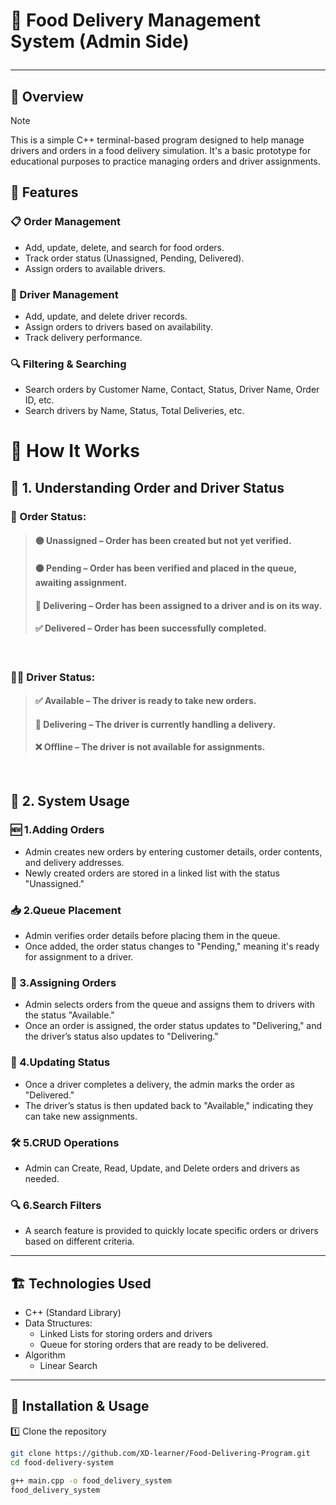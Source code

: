 # 🍔 Food Delivery Management System (Admin Side)<hr>
## 📌 Overview
> [!NOTE]
> This is a simple C++ terminal-based program designed to help manage drivers and orders in a food delivery simulation. It's a basic prototype for educational purposes to practice managing orders and driver assignments.


## 🎯 Features

### 📋 Order Management

- Add, update, delete, and search for food orders.
- Track order status (Unassigned, Pending, Delivered).
- Assign orders to available drivers.


### 🚗 Driver Management

- Add, update, and delete driver records.
- Assign orders to drivers based on availability.
- Track delivery performance.

### 🔍 Filtering & Searching

- Search orders by Customer Name, Contact, Status, Driver Name, Order ID, etc.
- Search drivers by Name, Status, Total Deliveries, etc.


# 🚀 How It Works
## 📌 1. Understanding Order and Driver Status
### 🛒 Order Status:
> #### 🟡 Unassigned – Order has been created but not yet verified.
> #### 🟠 Pending – Order has been verified and placed in the queue, awaiting assignment.
> #### 🚚 Delivering – Order has been assigned to a driver and is on its way.
> #### ✅ Delivered – Order has been successfully completed.
<br>

### 🧑‍✈ Driver Status:
> #### ✅ Available – The driver is ready to take new orders.
> #### 🚛 Delivering – The driver is currently handling a delivery.
> #### ❌ Offline – The driver is not available for assignments.
<br>

## 📖 2. System Usage
### 🆕 1.Adding Orders
- Admin creates new orders by entering customer details, order contents, and delivery addresses.
- Newly created orders are stored in a linked list with the status "Unassigned."
### 📥 2.Queue Placement
- Admin verifies order details before placing them in the queue.
- Once added, the order status changes to "Pending," meaning it's ready for assignment to a driver.
### 📌 3.Assigning Orders
- Admin selects orders from the queue and assigns them to drivers with the status "Available."
- Once an order is assigned, the order status updates to "Delivering," and the driver’s status also updates to "Delivering."
### 🔄 4.Updating Status
- Once a driver completes a delivery, the admin marks the order as "Delivered."
- The driver’s status is then updated back to "Available," indicating they can take new assignments.
### 🛠️ 5.CRUD Operations
- Admin can Create, Read, Update, and Delete orders and drivers as needed.
### 🔍 6.Search Filters
- A search feature is provided to quickly locate specific orders or drivers based on different criteria.
---
## 🏗 Technologies Used

- C++ (Standard Library)
- Data Structures:
  - Linked Lists for storing orders and drivers
  - Queue for storing orders that are ready to be delivered.
- Algorithm
  - Linear Search

---
## 🚀 Installation & Usage
1️⃣ Clone the repository

```bash
git clone https://github.com/XD-learner/Food-Delivering-Program.git
cd food-delivery-system

```

```bash
g++ main.cpp -o food_delivery_system
food_delivery_system

```



